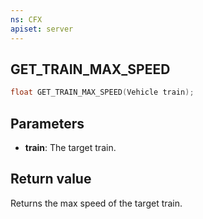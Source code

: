 ```yaml
---
ns: CFX
apiset: server
---
```

## GET_TRAIN_MAX_SPEED

```c
float GET_TRAIN_MAX_SPEED(Vehicle train);
```

## Parameters
* **train**: The target train.

## Return value
Returns the max speed of the target train.